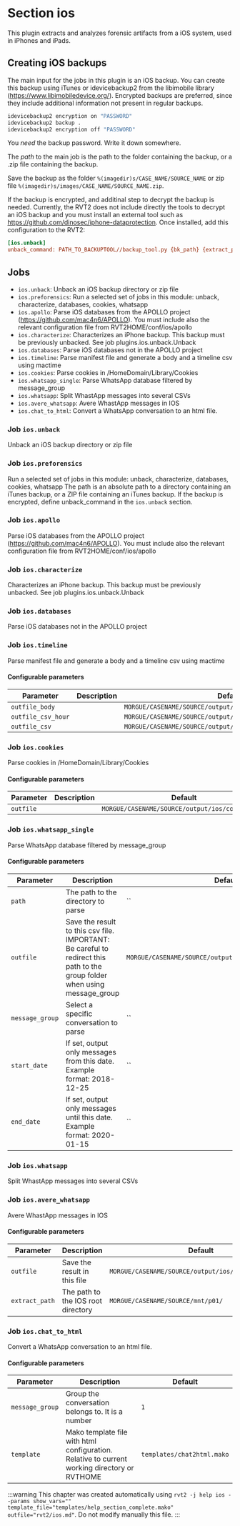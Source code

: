 
# Section ios

This plugin extracts and analyzes forensic artifacts from a iOS system, used in iPhones and iPads.


## Creating iOS backups

The main input for the jobs in this plugin is an iOS backup. You can create this backup using iTunes or idevicebackup2 from the libimobile library (<https://www.libimobiledevice.org/>). Encrypted backups are preferred, since they include additional information not present in regular backups.

```bash
idevicebackup2 encryption on "PASSWORD"
idevicebackup2 backup .
idevicebackup2 encryption off "PASSWORD"
```

You *need* the backup password. Write it down somewhere.

The *path* to the main job is the path to the folder containing the backup, or a .zip file containing the backup.

Save the backup as the folder `%(imagedir)s/CASE_NAME/SOURCE_NAME` or zip file `%(imagedir)s/images/CASE_NAME/SOURCE_NAME.zip`.

If the backup is encrypted, and additinal step to decrypt the backup is needed. Currently, the RVT2 does not include directly the tools to decrypt an iOS backup and you must install an external tool such as <https://github.com/dinosec/iphone-dataprotection>. Once installed, add this configuration to the RVT2:

```ini
[ios.unback]
unback_command: PATH_TO_BACKUPTOOL//backup_tool.py {bk_path} {extract_path}
```

## Jobs

- ``ios.unback``: Unback an iOS backup directory or zip file
- ``ios.preforensics``: Run a selected set of jobs in this module: unback, characterize, databases, cookies, whatsapp
- ``ios.apollo``: Parse iOS databases from the APOLLO project (https://github.com/mac4n6/APOLLO). You must include also the relevant configuration file from RVT2HOME/conf/ios/apollo
- ``ios.characterize``: Characterizes an iPhone backup. This backup must be previously unbacked. See job plugins.ios.unback.Unback
- ``ios.databases``: Parse iOS databases not in the APOLLO project
- ``ios.timeline``: Parse manifest file and generate a body and a timeline csv using mactime
- ``ios.cookies``: Parse cookies in /HomeDomain/Library/Cookies
- ``ios.whatsapp_single``: Parse WhatsApp database filtered by message_group
- ``ios.whatsapp``: Split WhastApp messages into several CSVs
- ``ios.avere_whatsapp``: Avere WhastApp messages in IOS
- ``ios.chat_to_html``: Convert a WhatsApp conversation to an html file.

### Job `ios.unback`

Unback an iOS backup directory or zip file

### Job `ios.preforensics`

Run a selected set of jobs in this module: unback, characterize, databases, cookies, whatsapp
The path is an absolute path to a directory containing an iTunes backup, or a ZIP file containing an iTunes backup.
If the backup is encrypted, define unback_command in the `ios.unback` section.

### Job `ios.apollo`

Parse iOS databases from the APOLLO project (https://github.com/mac4n6/APOLLO). You must include also the relevant configuration file from RVT2HOME/conf/ios/apollo

### Job `ios.characterize`

Characterizes an iPhone backup. This backup must be previously unbacked. See job plugins.ios.unback.Unback

### Job `ios.databases`

Parse iOS databases not in the APOLLO project

### Job `ios.timeline`

Parse manifest file and generate a body and a timeline csv using mactime

#### Configurable parameters

|Parameter|Description|Default|
|--|--|--|
|`outfile_body`||`MORGUE/CASENAME/SOURCE/output/timeline/SOURCE_BODY.csv`|
|`outfile_csv_hour`||`MORGUE/CASENAME/SOURCE/output/timeline/SOURCE_hour_sum.csv`|
|`outfile_csv`||`MORGUE/CASENAME/SOURCE/output/timeline/SOURCE_TL.csv`|

### Job `ios.cookies`

Parse cookies in /HomeDomain/Library/Cookies

#### Configurable parameters

|Parameter|Description|Default|
|--|--|--|
|`outfile`||`MORGUE/CASENAME/SOURCE/output/ios/cookies.csv`|

### Job `ios.whatsapp_single`

Parse WhatsApp database filtered by message_group

#### Configurable parameters

|Parameter|Description|Default|
|--|--|--|
|`path`|The path to the directory to parse|``|
|`outfile`|Save the result to this csv file. IMPORTANT: Be careful to redirect this path to the group folder when using message_group|`MORGUE/CASENAME/SOURCE/output/ios/whatsapp/whatsapp.csv`|
|`message_group`|Select a specific conversation to parse|``|
|`start_date`|If set, output only messages from this date. Example format: 2018-12-25|``|
|`end_date`|If set, output only messages until this date. Example format: 2020-01-15|``|

### Job `ios.whatsapp`

Split WhastApp messages into several CSVs

### Job `ios.avere_whatsapp`

Avere WhastApp messages in IOS

#### Configurable parameters

|Parameter|Description|Default|
|--|--|--|
|`outfile`|Save the result in this file|`MORGUE/CASENAME/SOURCE/output/ios/adv_whatsapp.txt`|
|`extract_path`|The path to the IOS root directory|`MORGUE/CASENAME/SOURCE/mnt/p01/`|

### Job `ios.chat_to_html`

Convert a WhatsApp conversation to an html file.

#### Configurable parameters

|Parameter|Description|Default|
|--|--|--|
|`message_group`|Group the conversation belongs to. It is a number|`1`|
|`template`|Mako template file with html configuration. Relative to current working directory or RVTHOME|`templates/chat2html.mako`|


:::warning
This chapter was created automatically using `rvt2 -j help ios --params show_vars="" template_file="templates/help_section_complete.mako" outfile="rvt2/ios.md"`. Do not modify manually this file.
:::

